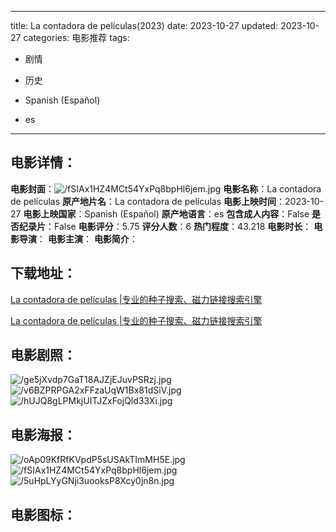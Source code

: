 
---
title: La contadora de películas(2023)
date: 2023-10-27
updated: 2023-10-27
categories: 电影推荐
tags:
- 剧情
- 历史

- Spanish (Español)
- es
---


> 

## **电影详情**：

**电影封面**：<img src="https://image.tmdb.org/t/p/w200/fSIAx1HZ4MCt54YxPq8bpHl6jem.jpg" alt="/fSIAx1HZ4MCt54YxPq8bpHl6jem.jpg" title="/fSIAx1HZ4MCt54YxPq8bpHl6jem.jpg">
**电影名称**：La contadora de películas
**原产地片名**：La contadora de películas
**电影上映时间**：2023-10-27
**电影上映国家**：Spanish (Español)
**原产地语言**：es
**包含成人内容**：False
**是否纪录片**：False
**电影评分**：5.75
**评分人数**：6
**热门程度**：43.218
**电影时长**：
**电影导演**：
**电影主演**：
**电影简介**：

## **下载地址**：
[La contadora de películas |专业的种子搜索、磁力链接搜索引擎](https://movie.amd794.com:2083/?search=La%20contadora%20de%20pel%C3%ADculas&ordering=&mode=match_phrase&page_size=10&page=1)

[La contadora de películas |专业的种子搜索、磁力链接搜索引擎](https://movie.amd794.com:2083/?search=La%20contadora%20de%20pel%C3%ADculas&ordering=&mode=match_phrase&page_size=10&page=1)
 

## **电影剧照**：
<img src="https://image.tmdb.org/t/p/original/ge5jXvdp7GaT18AJZjEJuvPSRzj.jpg" alt="/ge5jXvdp7GaT18AJZjEJuvPSRzj.jpg" title="/ge5jXvdp7GaT18AJZjEJuvPSRzj.jpg"><img src="https://image.tmdb.org/t/p/original/v6BZPRPGA2xFFzaUqW1Bx81dSiV.jpg" alt="/v6BZPRPGA2xFFzaUqW1Bx81dSiV.jpg" title="/v6BZPRPGA2xFFzaUqW1Bx81dSiV.jpg"><img src="https://image.tmdb.org/t/p/original/hUJQ8gLPMkjUITJZxFojQld33Xi.jpg" alt="/hUJQ8gLPMkjUITJZxFojQld33Xi.jpg" title="/hUJQ8gLPMkjUITJZxFojQld33Xi.jpg">

## **电影海报**：
<img src="https://image.tmdb.org/t/p/original/oAp09KfRfKVpdP5sUSAkTImMH5E.jpg" alt="/oAp09KfRfKVpdP5sUSAkTImMH5E.jpg" title="/oAp09KfRfKVpdP5sUSAkTImMH5E.jpg"><img src="https://image.tmdb.org/t/p/original/fSIAx1HZ4MCt54YxPq8bpHl6jem.jpg" alt="/fSIAx1HZ4MCt54YxPq8bpHl6jem.jpg" title="/fSIAx1HZ4MCt54YxPq8bpHl6jem.jpg"><img src="https://image.tmdb.org/t/p/original/5uHpLYyGNji3uooksP8Xcy0jn8n.jpg" alt="/5uHpLYyGNji3uooksP8Xcy0jn8n.jpg" title="/5uHpLYyGNji3uooksP8Xcy0jn8n.jpg">

## **电影图标**：

